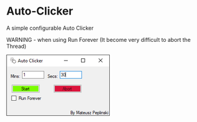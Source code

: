 # Auto-Clicker
A simple configurable Auto Clicker

WARNING - when using Run Forever (It become very difficult to abort the Thread)

![mainWin](READMEimg/Capture.PNG)
